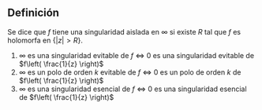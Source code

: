 
## Definición

Se dice que $f$ tiene una singularidad aislada en $\infty$ si existe $R$ tal que $f$ es holomorfa en $\{ \lvert z \rvert>R \}$.

1. $\infty$ es una singularidad evitable de $f$ $\iff$ $0$ es una singularidad evitable de $f\left( \frac{1}{z} \right)$
1. $\infty$ es un polo de orden $k$ evitable de $f$ $\iff$ $0$ es un polo de orden $k$ de $f\left( \frac{1}{z} \right)$
1. $\infty$ es una singularidad esencial de $f$ $\iff$ $0$ es una singularidad esencial de $f\left( \frac{1}{z} \right)$
